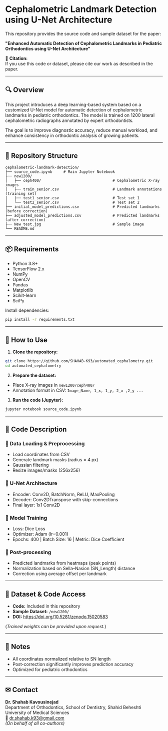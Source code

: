 # Cephalometric Landmark Detection using U-Net Architecture

This repository provides the source code and sample dataset for the paper:

**"Enhanced Automatic Detection of Cephalometric Landmarks in Pediatric Orthodontics using U-Net Architecture"**

📄 **Citation:**  
If you use this code or dataset, please cite our work as described in the paper.

---

## 🔍 Overview

This project introduces a deep learning-based system based on a customized U-Net model for automatic detection of cephalometric landmarks in pediatric orthodontics. The model is trained on 1200 lateral cephalometric radiographs annotated by expert orthodontists.

The goal is to improve diagnostic accuracy, reduce manual workload, and enhance consistency in orthodontic analysis of growing patients.

---

## 📁 Repository Structure

```
cephalometric-landmark-detection/
├── source_code.ipynb     # Main Jupyter Notebook
├── new1200/
│   ├── ceph400/                                # Cephalometric X-ray images
│   ├── train_senior.csv                        # Landmark annotations (training set)
│   ├── test1_senior.csv                        # Test set 1
│   └── test2_senior.csv                        # Test set 2
├── initial_model_predictions.csv               # Predicted landmarks (before correction)
├── adjusted_model_predictions.csv              # Predicted landmarks (after correction)
├── New_test.jpg                                # Sample image
└── README.md
```

---

## 📦 Requirements

- Python 3.8+
- TensorFlow 2.x
- NumPy
- OpenCV
- Pandas
- Matplotlib
- Scikit-learn
- SciPy

Install dependencies:
```bash
pip install -r requirements.txt
```

---

## 🚀 How to Use

1. **Clone the repository:**
```bash
git clone https://github.com/SHAHAB-K93/automated_cephalometry.git
cd automated_cephalometry
```

2. **Prepare the dataset:**
- Place X-ray images in `new1200/ceph400/`
- Annotation format in CSV: `Image_Name, 1_x, 1_y, 2_x ,2_y ...`

3. **Run the code (Jupyter):**
```bash
jupyter notebook source_code.ipynb
```


---

## 📑 Code Description

### 🔹 **Data Loading & Preprocessing**
- Load coordinates from CSV
- Generate landmark masks (radius = 4 px)
- Gaussian filtering
- Resize images/masks (256x256)

### 🔹 **U-Net Architecture**
- Encoder: Conv2D, BatchNorm, ReLU, MaxPooling
- Decoder: Conv2DTranspose with skip-connections
- Final layer: 1x1 Conv2D

### 🔹 **Model Training**
- Loss: Dice Loss
- Optimizer: Adam (lr=0.001)
- Epochs: 400 | Batch Size: 16 | Metric: Dice Coefficient

### 🔹 **Post-processing**
- Predicted landmarks from heatmaps (peak points)
- Normalization based on Sella–Nasion (SN_Length) distance
- Correction using average offset per landmark

---

## 📂 Dataset & Code Access

- **Code:** Included in this repository
- **Sample Dataset:** `/new1200/`
- **DOI:** https://doi.org/10.5281/zenodo.15020583

(*Trained weights can be provided upon request.*)

---

## 📌 Notes

- All coordinates normalized relative to SN length
- Post-correction significantly improves prediction accuracy
- Optimized for pediatric orthodontics

---

## ✉ Contact

**Dr. Shahab Kavousinejad**  
Department of Orthodontics, School of Dentistry, Shahid Beheshti University of Medical Sciences  
📧 dr.shahab.k93@gmail.com  
*(On behalf of all co-authors)*
